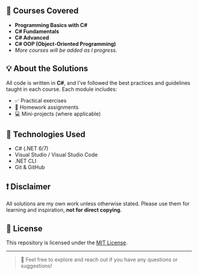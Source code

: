 
## 📘 Courses Covered

- **Programming Basics with C#**
- **C# Fundamentals**
- **C# Advanced**
- **C# OOP (Object-Oriented Programming)**
- *More courses will be added as I progress.*

## 💡 About the Solutions

All code is written in **C#**, and I’ve followed the best practices and guidelines taught in each course. Each module includes:

- ✅ Practical exercises
- 📝 Homework assignments
- 💻 Mini-projects (where applicable)

## 🧰 Technologies Used

- C# (.NET 6/7)
- Visual Studio / Visual Studio Code
- .NET CLI
- Git & GitHub

## ❗ Disclaimer

All solutions are my own work unless otherwise stated. Please use them for learning and inspiration, **not for direct copying**.

## 📜 License

This repository is licensed under the [MIT License](LICENSE).

---

> 🚀 Feel free to explore and reach out if you have any questions or suggestions!
